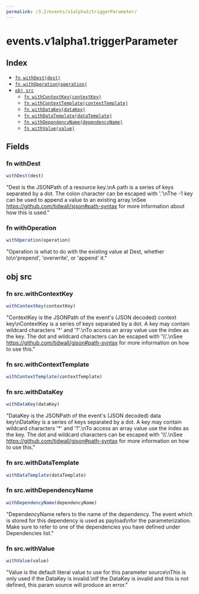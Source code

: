 ```yaml
---
permalink: /3.2/events/v1alpha1/triggerParameter/
---
```


# events.v1alpha1.triggerParameter



## Index

* [`fn withDest(dest)`](#fn-withdest)
* [`fn withOperation(operation)`](#fn-withoperation)
* [`obj src`](#obj-src)
  * [`fn withContextKey(contextKey)`](#fn-srcwithcontextkey)
  * [`fn withContextTemplate(contextTemplate)`](#fn-srcwithcontexttemplate)
  * [`fn withDataKey(dataKey)`](#fn-srcwithdatakey)
  * [`fn withDataTemplate(dataTemplate)`](#fn-srcwithdatatemplate)
  * [`fn withDependencyName(dependencyName)`](#fn-srcwithdependencyname)
  * [`fn withValue(value)`](#fn-srcwithvalue)

## Fields

### fn withDest

```ts
withDest(dest)
```

"Dest is the JSONPath of a resource key.\nA path is a series of keys separated by a dot. The colon character can be escaped with '.'\nThe -1 key can be used to append a value to an existing array.\nSee https://github.com/tidwall/sjson#path-syntax for more information about how this is used."

### fn withOperation

```ts
withOperation(operation)
```

"Operation is what to do with the existing value at Dest, whether to\n'prepend', 'overwrite', or 'append' it."

## obj src



### fn src.withContextKey

```ts
withContextKey(contextKey)
```

"ContextKey is the JSONPath of the event's (JSON decoded) context key\nContextKey is a series of keys separated by a dot. A key may contain wildcard characters '*' and '?'.\nTo access an array value use the index as the key. The dot and wildcard characters can be escaped with '\\\\'.\nSee https://github.com/tidwall/gjson#path-syntax for more information on how to use this."

### fn src.withContextTemplate

```ts
withContextTemplate(contextTemplate)
```



### fn src.withDataKey

```ts
withDataKey(dataKey)
```

"DataKey is the JSONPath of the event's (JSON decoded) data key\nDataKey is a series of keys separated by a dot. A key may contain wildcard characters '*' and '?'.\nTo access an array value use the index as the key. The dot and wildcard characters can be escaped with '\\\\'.\nSee https://github.com/tidwall/gjson#path-syntax for more information on how to use this."

### fn src.withDataTemplate

```ts
withDataTemplate(dataTemplate)
```



### fn src.withDependencyName

```ts
withDependencyName(dependencyName)
```

"DependencyName refers to the name of the dependency. The event which is stored for this dependency is used as payload\nfor the parameterization. Make sure to refer to one of the dependencies you have defined under Dependencies list."

### fn src.withValue

```ts
withValue(value)
```

"Value is the default literal value to use for this parameter source\nThis is only used if the DataKey is invalid.\nIf the DataKey is invalid and this is not defined, this param source will produce an error."